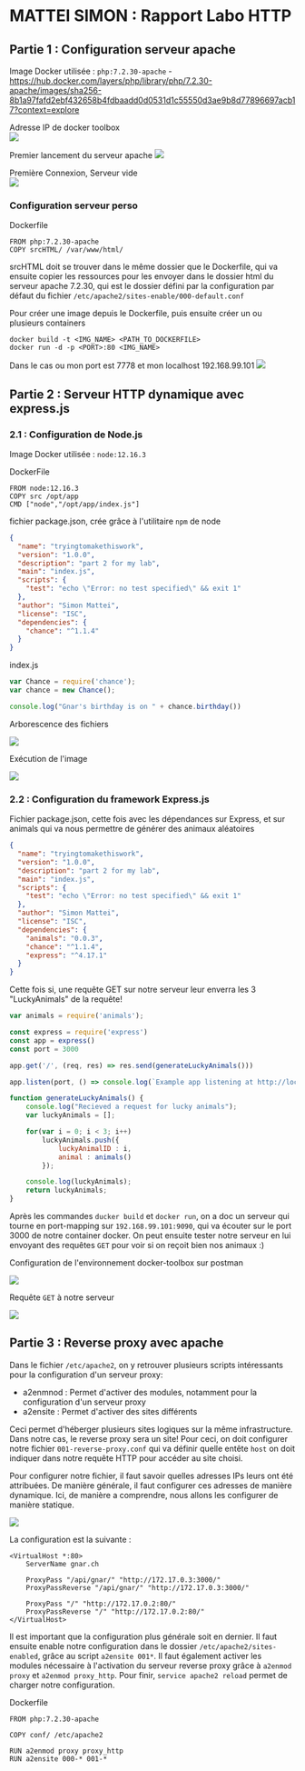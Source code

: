 # MATTEI SIMON : Rapport Labo HTTP

## Partie 1 : Configuration serveur apache

Image Docker utilisée : `php:7.2.30-apache` - https://hub.docker.com/layers/php/library/php/7.2.30-apache/images/sha256-8b1a97fafd2ebf432658b4fdbaadd0d0531d1c55550d3ae9b8d77896697acb17?context=explore

Adresse IP de docker toolbox\
![](Images/AdrrIPToolbox.png)

Premier lancement du serveur apache
![](Images/PremierLancementServeurApache.png)

Première Connexion, Serveur vide\
![](Images/PremiereConnexion.png)


### Configuration serveur perso

Dockerfile
```
FROM php:7.2.30-apache
COPY srcHTML/ /var/www/html/
```

srcHTML doit se trouver dans le même dossier que le Dockerfile, qui va ensuite copier les ressources pour les envoyer dans le dossier html du serveur apache 7.2.30, qui est le dossier défini par la configuration par défaut du fichier ```/etc/apache2/sites-enable/000-default.conf```

Pour créer une image depuis le Dockerfile, puis ensuite créer un ou plusieurs containers
```
docker build -t <IMG_NAME> <PATH_TO_DOCKERFILE> 
docker run -d -p <PORT>:80 <IMG_NAME>
```

Dans le cas ou mon port est 7778 et mon localhost 192.168.99.101
![](Images/finalStep1.png)

## Partie 2 : Serveur HTTP dynamique avec express.js

### 2.1 : Configuration de Node.js

Image Docker utilisée : `node:12.16.3`

DockerFile
```
FROM node:12.16.3
COPY src /opt/app
CMD ["node","/opt/app/index.js"]
```

fichier package.json, crée grâce à l'utilitaire `npm` de node
```json
{
  "name": "tryingtomakethiswork",
  "version": "1.0.0",
  "description": "part 2 for my lab",
  "main": "index.js",
  "scripts": {
    "test": "echo \"Error: no test specified\" && exit 1"
  },
  "author": "Simon Mattei",
  "license": "ISC",
  "dependencies": {
    "chance": "^1.1.4"
  }
}
```

index.js
```javascript
var Chance = require('chance');
var chance = new Chance();

console.log("Gnar's birthday is on " + chance.birthday())
```

Arborescence des fichiers

![](Images/ArborescenceNode.png)

Exécution de l'image

![](Images/ExecutionNode.png)

### 2.2 : Configuration du framework Express.js

Fichier package.json, cette fois avec les dépendances sur Express, et sur animals qui va nous permettre de générer des animaux aléatoires
```json
{
  "name": "tryingtomakethiswork",
  "version": "1.0.0",
  "description": "part 2 for my lab",
  "main": "index.js",
  "scripts": {
    "test": "echo \"Error: no test specified\" && exit 1"
  },
  "author": "Simon Mattei",
  "license": "ISC",
  "dependencies": {
    "animals": "0.0.3",
    "chance": "^1.1.4",
    "express": "^4.17.1"
  }
}
```

Cette fois si, une requête GET sur notre serveur leur enverra les 3 "LuckyAnimals" de la requête!
```javascript
var animals = require('animals');

const express = require('express')
const app = express()
const port = 3000

app.get('/', (req, res) => res.send(generateLuckyAnimals()))

app.listen(port, () => console.log(`Example app listening at http://localhost:${port}`))

function generateLuckyAnimals() {
    console.log("Recieved a request for lucky animals");
    var luckyAnimals = [];

    for(var i = 0; i < 3; i++)
        luckyAnimals.push({
            luckyAnimalID : i,
            animal : animals()
        });

    console.log(luckyAnimals);
    return luckyAnimals;
}
```
Après les commandes `ducker build` et `docker run`, on a doc un serveur qui tourne en port-mapping sur ``192.168.99.101:9090``, qui va écouter sur le port 3000 de notre container docker. On peut ensuite tester notre serveur en lui envoyant des requêtes `GET` pour voir si on reçoit bien nos animaux :)

Configuration de l'environnement docker-toolbox sur postman

![](Images/postmanConfig.png)

Requête `GET` à notre serveur

![](Images/postmanGet.png)

## Partie 3 : Reverse proxy avec apache

Dans le fichier `/etc/apache2`, on y retrouver plusieurs scripts intéressants pour la configuration d'un serveur proxy:
- a2enmnod : Permet d'activer des modules, notamment pour la configuration d'un serveur proxy
- a2ensite : Permet d'activer des sites différents

Ceci permet d'héberger plusieurs sites logiques sur la même infrastructure. Dans notre cas, le reverse proxy sera un site! Pour ceci, on doit configurer notre fichier `001-reverse-proxy.conf` qui va définir quelle entête `host` on doit indiquer dans notre requête HTTP pour accéder au site choisi.

Pour configurer notre fichier, il faut savoir quelles adresses IPs leurs ont été attribuées. De manière générale, il faut configurer ces adresses de manière dynamique. Ici, de manière a comprendre, nous allons les configurer de manière statique.

![](Images/adressesIPs.png)

La configuration est la suivante :
```
<VirtualHost *:80>
	ServerName gnar.ch

	ProxyPass "/api/gnar/" "http://172.17.0.3:3000/"
	ProxyPassReverse "/api/gnar/" "http://172.17.0.3:3000/"

	ProxyPass "/" "http://172.17.0.2:80/"
	ProxyPassReverse "/" "http://172.17.0.2:80/" 
</VirtualHost>
```

Il est important que la configuration plus générale soit en dernier. Il faut ensuite enable notre configuration dans le dossier `/etc/apache2/sites-enabled`, grâce au script `a2ensite 001*`. Il faut également activer les modules nécessaire à l'activation du serveur reverse proxy grâce à `a2enmod proxy` et `a2enmod proxy_http`. Pour finir, `service apache2 reload` permet de charger notre configuration.

Dockerfile

```
FROM php:7.2.30-apache

COPY conf/ /etc/apache2

RUN a2enmod proxy proxy_http
RUN a2ensite 000-* 001-*
```